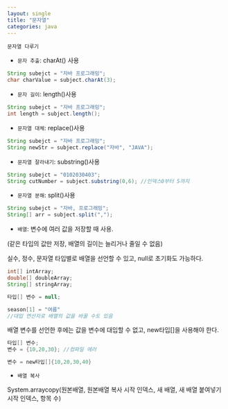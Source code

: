 ```yaml
---
layout: single
title: "문자열"
categories: java
---
```


`문자열 다루기`

- `문자 추출`: charAt() 사용

```java
String subejct = "자바 프로그래밍";
char charValue = subject.charAt(3);
```

- `문자 길이`: length()사용

```java
String subejct = "자바 프로그래밍";
int length = subject.length();
```

- `문자열 대체`: replace()사용

```java
String subejct = "자바 프로그래밍";
String newStr = subject.replace("자바", "JAVA");
```

- `문자열 잘라내기`: substring()사용

```java
String subejct = "0102030403";
String cutNumber = subject.substring(0,6); //인덱스0부터 5까지
```

- `문자열 분해`: split()사용

```java
String subejct = "자바, 프로그래밍";
String[] arr = subject.split(",");
```

- `배열`: 변수에 여러 값을 저장할 때 사용. 

(같은 타입의 값만 저장, 배열의 길이는 늘리거나 줄일 수 없음)

실수, 정수, 문자열 타입별로 배열을 선언할 수 있고, null로 초기화도 가능하다.

```java
int[] intArray;
double[] doubleArray;
String[] stringArray;

타입[] 변수 = null;

season[1] = "여름"
//대입 연산자로 배열의 값을 바꿀 수도 있음
```

배열 변수를 선언한 후에는 값을 변수에 대입할 수 없고, new타입[]을 사용해야 한다.

```java
타입[] 변수;
변수 = {10,20,30}; //컴파일 에러

변수 = new타입[]{10,20,30,40}
```

- `배열 복사`

System.arraycopy(원본배열, 원본배열 복사 시작 인덱스, 새 배열, 새 배열 붙여넣기 시작 인덱스, 항목 수)


